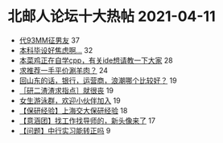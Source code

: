 # 北邮人论坛十大热帖 2021-04-11

- [代93MM征男友](https://bbs.byr.cn/article/Friends/1990344) 37
- [本科毕设好焦虑啊…](https://bbs.byr.cn/article/StudyShare/200480) 32
- [本菜鸡正在自学cpp，有关ide想请教一下大家](https://bbs.byr.cn/article/CPP/100649) 28
- [求推荐一手平价涮羊肉？](https://bbs.byr.cn/article/Talking/6264167) 24
- [回山东的话，银行，运营商，浪潮哪个比较好？](https://bbs.byr.cn/article/Shandong/417537) 19
- [［研二渣渣求指点］就很丧](https://bbs.byr.cn/article/WorkLife/1165235) 19
- [女生游泳群，欢迎小伙伴加入](https://bbs.byr.cn/article/Swim/125615) 19
- [【保研经验】上海交大保研经验](https://bbs.byr.cn/article/AimGraduate/1205609) 18
- [【意涵团】找工作找导师的，新头像来了](https://bbs.byr.cn/article/Picture/3284401) 17
- [【问题】中行实习能转正吗](https://bbs.byr.cn/article/Job/2129777) 9


